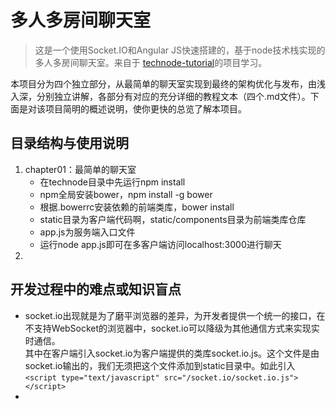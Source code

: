 # 多人多房间聊天室


> 这是一个使用Socket.IO和Angular JS快速搭建的，基于node技术栈实现的多人多房间聊天室。来自于 [technode-tutorial](https://github.com/island205/technode-tutorial/tree/master)的项目学习。 

本项目分为四个独立部分，从最简单的聊天室实现到最终的架构优化与发布，由浅入深，分别独立讲解，各部分有对应的充分详细的教程文本（四个.md文件）。下面是对该项目简明的概述说明，使你更快的总览了解本项目。

## 目录结构与使用说明
1. chapter01：最简单的聊天室
    - 在technode目录中先运行npm install
    - npm全局安装bower，npm install -g bower
    - 根据.bowerrc安装依赖的前端类库，bower install
    - static目录为客户端代码啊，static/components目录为前端类库仓库
    - app.js为服务端入口文件
    - 运行node app.js即可在多客户端访问localhost:3000进行聊天
2. 

## 开发过程中的难点或知识盲点
- socket.io出现就是为了磨平浏览器的差异，为开发者提供一个统一的接口，在不支持WebSocket的浏览器中，socket.io可以降级为其他通信方式来实现实时通信。  
其中在客户端引入socket.io为客户端提供的类库socket.io.js。这个文件是由socket.io输出的，我们无须把这个文件添加到static目录中。如此引入`<script type="text/javascript" src="/socket.io/socket.io.js"></script>`
- 